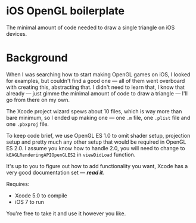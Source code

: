 iOS OpenGL boilerplate
===============

The minimal amount of code needed to draw a single triangle on iOS devices.

Background
========

When I was searching how to start making OpenGL games on iOS, I looked for examples, but couldn't find a good one — all of them went overboard with creating this, abstracting that. I didn't need to learn that, I know that already — just gimme the minimal amount of code to draw a triangle — I'll go from there on my own.

The Xcode project wizard spews about 10 files, which is way more than bare minimum, so I ended up making one — one `.m` file, one `.plist` file and one `.pbxproj` file.

To keep code brief, we use OpenGL ES 1.0 to omit shader setup, projection setup and pretty much any other setup that would be required in OpenGL ES 2.0. I assume you know how to handle 2.0, you will need to change to `kEAGLRenderingAPIOpenGLES2` in `viewDidLoad` function.

It's up to you to figure out how to add functionality you want, Xcode has a very good documentation set — *__read it__*.

Requires:

 * Xcode 5.0 to compile
 * iOS 7 to run

You're free to take it and use it however you like.
